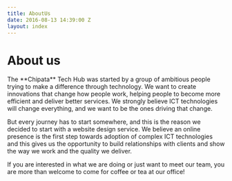 ```yaml
---
title: AboutUs
date: 2016-08-13 14:39:00 Z
layout: index
---
```


<h1> About us</h1>
<p>
The **Chipata** Tech Hub was started by a group of ambitious people trying to make a difference through technology. We want to create innovations that change how people work, helping people to become more efficient and deliver better services. We strongly believe ICT technologies will change everything, and we want to be the ones driving that change.
</p>

<p>
But every journey has to start somewhere, and this is the reason we decided to start with a website design service. We believe an online presence is the first step towards adoption of complex ICT technologies and this gives us the opportunity to build relationships with clients and show the way we work and the quality we deliver.
</p>

<p>
If you are interested in what we are doing or just want to meet our team, you are more than welcome to come for coffee or tea at our office!
</p>